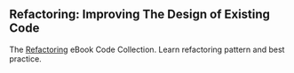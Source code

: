Refactoring: Improving The Design of Existing Code
--
The [Refactoring](http://refactoring.com/) eBook Code Collection. Learn refactoring pattern and best practice.
